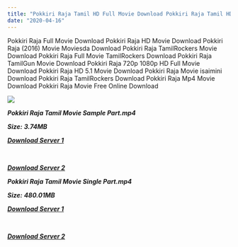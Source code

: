 ```yaml
---
title: "Pokkiri Raja Tamil HD Full Movie Download Pokkiri Raja Tamil HD Movie Download"
date: "2020-04-16"
---
```


Pokkiri Raja Full Movie Download Pokkiri Raja HD Movie Download Pokkiri Raja (2016) Movie Moviesda Download Pokkiri Raja TamilRockers Movie Download Pokkiri Raja Full Movie TamilRockers Download Pokkiri Raja TamilGun Movie Download Pokkiri Raja 720p 1080p HD Full Movie Download Pokkiri Raja HD 5.1 Movie Download Pokkiri Raja Movie isaimini Download Pokkiri Raja TamilRockers Download Pokkiri Raja Mp4 Movie Download Pokkiri Raja Movie Free Online Download

![](https://images.moviebuff.com/c98ca39f-41dc-4010-a8cb-92f0befa107b?w=1000)

**_Pokkiri Raja Tamil Movie Sample Part.mp4_**

**_Size:_** **_3.74MB_**

**_[Download Server 1](http://s4.uptofiles.net//files/Tamil{2fcca7f3eb37873f37db349ec051a8a2ca8665ef95d92bbb099fe2eda7827782}202016{2fcca7f3eb37873f37db349ec051a8a2ca8665ef95d92bbb099fe2eda7827782}20Movies/Pokkiri{2fcca7f3eb37873f37db349ec051a8a2ca8665ef95d92bbb099fe2eda7827782}20Raja{2fcca7f3eb37873f37db349ec051a8a2ca8665ef95d92bbb099fe2eda7827782}20(2016)/Pokkiri{2fcca7f3eb37873f37db349ec051a8a2ca8665ef95d92bbb099fe2eda7827782}20Raja{2fcca7f3eb37873f37db349ec051a8a2ca8665ef95d92bbb099fe2eda7827782}20(640x360)/Pokkiri{2fcca7f3eb37873f37db349ec051a8a2ca8665ef95d92bbb099fe2eda7827782}20Raja{2fcca7f3eb37873f37db349ec051a8a2ca8665ef95d92bbb099fe2eda7827782}20HD{2fcca7f3eb37873f37db349ec051a8a2ca8665ef95d92bbb099fe2eda7827782}20Sample.mp4)_**

**_[  
](http://s4.uptofiles.net//files/Tamil{2fcca7f3eb37873f37db349ec051a8a2ca8665ef95d92bbb099fe2eda7827782}202016{2fcca7f3eb37873f37db349ec051a8a2ca8665ef95d92bbb099fe2eda7827782}20Movies/Pokkiri{2fcca7f3eb37873f37db349ec051a8a2ca8665ef95d92bbb099fe2eda7827782}20Raja{2fcca7f3eb37873f37db349ec051a8a2ca8665ef95d92bbb099fe2eda7827782}20(2016)/Pokkiri{2fcca7f3eb37873f37db349ec051a8a2ca8665ef95d92bbb099fe2eda7827782}20Raja{2fcca7f3eb37873f37db349ec051a8a2ca8665ef95d92bbb099fe2eda7827782}20(640x360)/Pokkiri{2fcca7f3eb37873f37db349ec051a8a2ca8665ef95d92bbb099fe2eda7827782}20Raja{2fcca7f3eb37873f37db349ec051a8a2ca8665ef95d92bbb099fe2eda7827782}20HD{2fcca7f3eb37873f37db349ec051a8a2ca8665ef95d92bbb099fe2eda7827782}20Sample.mp4)_**

**_[Download Server 2](http://s4.uptofiles.net//files/Tamil{2fcca7f3eb37873f37db349ec051a8a2ca8665ef95d92bbb099fe2eda7827782}202016{2fcca7f3eb37873f37db349ec051a8a2ca8665ef95d92bbb099fe2eda7827782}20Movies/Pokkiri{2fcca7f3eb37873f37db349ec051a8a2ca8665ef95d92bbb099fe2eda7827782}20Raja{2fcca7f3eb37873f37db349ec051a8a2ca8665ef95d92bbb099fe2eda7827782}20(2016)/Pokkiri{2fcca7f3eb37873f37db349ec051a8a2ca8665ef95d92bbb099fe2eda7827782}20Raja{2fcca7f3eb37873f37db349ec051a8a2ca8665ef95d92bbb099fe2eda7827782}20(640x360)/Pokkiri{2fcca7f3eb37873f37db349ec051a8a2ca8665ef95d92bbb099fe2eda7827782}20Raja{2fcca7f3eb37873f37db349ec051a8a2ca8665ef95d92bbb099fe2eda7827782}20HD{2fcca7f3eb37873f37db349ec051a8a2ca8665ef95d92bbb099fe2eda7827782}20Sample.mp4)_**

**_Pokkiri Raja Tamil Movie Single Part.mp4_**

**_Size:_** **_480.01MB_**

**_[Download Server 1](http://s4.uptofiles.net//files/Tamil{2fcca7f3eb37873f37db349ec051a8a2ca8665ef95d92bbb099fe2eda7827782}202016{2fcca7f3eb37873f37db349ec051a8a2ca8665ef95d92bbb099fe2eda7827782}20Movies/Pokkiri{2fcca7f3eb37873f37db349ec051a8a2ca8665ef95d92bbb099fe2eda7827782}20Raja{2fcca7f3eb37873f37db349ec051a8a2ca8665ef95d92bbb099fe2eda7827782}20(2016)/Pokkiri{2fcca7f3eb37873f37db349ec051a8a2ca8665ef95d92bbb099fe2eda7827782}20Raja{2fcca7f3eb37873f37db349ec051a8a2ca8665ef95d92bbb099fe2eda7827782}20(640x360)/Pokkiri{2fcca7f3eb37873f37db349ec051a8a2ca8665ef95d92bbb099fe2eda7827782}20Raja{2fcca7f3eb37873f37db349ec051a8a2ca8665ef95d92bbb099fe2eda7827782}20HD.mp4)_**

**_[  
](http://s4.uptofiles.net//files/Tamil{2fcca7f3eb37873f37db349ec051a8a2ca8665ef95d92bbb099fe2eda7827782}202016{2fcca7f3eb37873f37db349ec051a8a2ca8665ef95d92bbb099fe2eda7827782}20Movies/Pokkiri{2fcca7f3eb37873f37db349ec051a8a2ca8665ef95d92bbb099fe2eda7827782}20Raja{2fcca7f3eb37873f37db349ec051a8a2ca8665ef95d92bbb099fe2eda7827782}20(2016)/Pokkiri{2fcca7f3eb37873f37db349ec051a8a2ca8665ef95d92bbb099fe2eda7827782}20Raja{2fcca7f3eb37873f37db349ec051a8a2ca8665ef95d92bbb099fe2eda7827782}20(640x360)/Pokkiri{2fcca7f3eb37873f37db349ec051a8a2ca8665ef95d92bbb099fe2eda7827782}20Raja{2fcca7f3eb37873f37db349ec051a8a2ca8665ef95d92bbb099fe2eda7827782}20HD.mp4)_**

**_[Download Server 2](http://s4.uptofiles.net//files/Tamil{2fcca7f3eb37873f37db349ec051a8a2ca8665ef95d92bbb099fe2eda7827782}202016{2fcca7f3eb37873f37db349ec051a8a2ca8665ef95d92bbb099fe2eda7827782}20Movies/Pokkiri{2fcca7f3eb37873f37db349ec051a8a2ca8665ef95d92bbb099fe2eda7827782}20Raja{2fcca7f3eb37873f37db349ec051a8a2ca8665ef95d92bbb099fe2eda7827782}20(2016)/Pokkiri{2fcca7f3eb37873f37db349ec051a8a2ca8665ef95d92bbb099fe2eda7827782}20Raja{2fcca7f3eb37873f37db349ec051a8a2ca8665ef95d92bbb099fe2eda7827782}20(640x360)/Pokkiri{2fcca7f3eb37873f37db349ec051a8a2ca8665ef95d92bbb099fe2eda7827782}20Raja{2fcca7f3eb37873f37db349ec051a8a2ca8665ef95d92bbb099fe2eda7827782}20HD.mp4)_**
